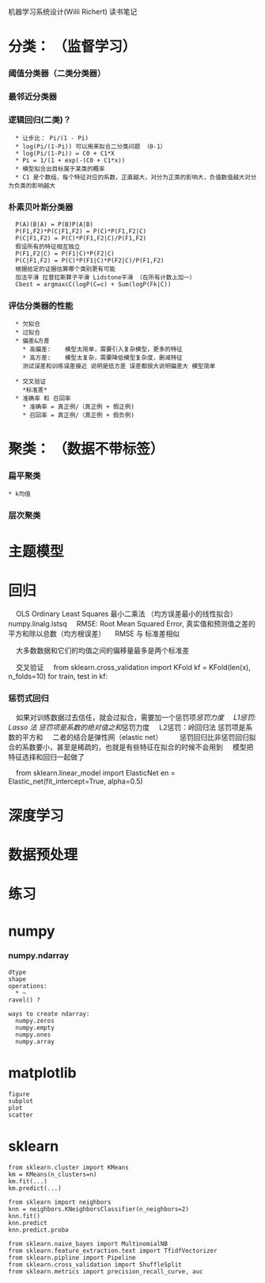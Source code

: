 机器学习系统设计(Willi Richert) 读书笔记


# 分类： （监督学习）
### 阈值分类器（二类分类器）
### 最邻近分类器
### 逻辑回归(二类)？
      * 让步比： Pi/(1 - Pi)
      * log(Pi/(1-Pi)) 可以用来拟合二分类问题 （0-1）
      * log(Pi/(1-Pi)) = C0 + C1*X
      * Pi = 1/(1 + exp(-(C0 + C1*x))
      * 模型拟合出目标属于某类的概率
      * C1 是个数组，每个特征对应的系数，正直越大，对分为正类的影响大，负值数值越大对分为负类的影响越大
      
### 朴素贝叶斯分类器
       
      P(A)(B|A) = P(B)P(A|B)
      P(F1,F2)*P(C|F1,F2) = P(C)*P(F1,F2|C)
      P(C|F1,F2) = P(C)*P(F1,F2|C)/P(F1,F2)
      假设所有的特征相互独立
      P(F1,F2|C) = P(F1|C)*P(F2|C)
      P(C|F1,F2) = P(C)*P(F1|C)*P(F2|C)/P(F1,F2)
      根据给定的证据估算哪个类别更有可能
      加法平滑 拉普拉斯算子平滑 Lidstone平滑 （在所有计数上加一）
      Cbest = argmaxcC(logP(C=c) + Sum(logP(Fk|C))

  ### 评估分类器的性能
      * 欠拟合 
      * 过拟合
      * 偏差&方差
        * 高偏差:    模型太简单，需要引入复杂模型，更多的特征
        * 高方差:    模型太复杂，需要降低模型复杂度，删减特征
        测试误差和训练误差接近 说明是低方差 误差都很大说明偏差大 模型简单

      * 交叉验证
        *标准差*
      * 准确率 和 召回率
        * 准确率 = 真正例/（真正例 + 假正例)
        * 召回率 = 真正例/（真正例 + 假负例)
    

# 聚类： （数据不带标签）
### 扁平聚类
    * k均值
       
### 层次聚类

# 主题模型


# 回归
     OLS Ordinary Least Squares 最小二乘法 （均方误差最小的线性拟合）
     numpy.linalg.lstsq 
     RMSE: Root Mean Squared Error, 真实值和预测值之差的平方和除以总数（均方根误差）
     RMSE 与 标准差相似
     
     大多数数据和它们的均值之间的偏移量最多是两个标准差
     
     交叉验证
     from sklearn.cross_validation import KFold
     kf = KFold(len(x), n_folds=10)
     for train, test in kf:
     
     
### 惩罚式回归
     如果对训练数据过去信任，就会过拟合，需要加一个惩罚项*惩罚力度
     L1惩罚: Lasso 法 惩罚项是系数的绝对值之和*惩罚力度
     L2惩罚：岭回归法 惩罚项是系数的平方和
     二者的结合是弹性网（elastic net）
    
     惩罚回归比非惩罚回归拟合的系数要小，甚至是稀疏的，也就是有些特征在拟合的时候不会用到
     模型把特征选择和回归一起做了
     
     from sklearn.linear_model import ElasticNet
     en = Elastic_net(fit_intercept=True, alpha=0.5)
     
# 深度学习
# 数据预处理 
# 练习


# numpy
### numpy.ndarray
    dtype
    shape
    operations:
      * ~
    ravel() ?

    ways to create ndarray:
      numpy.zeros
      numpy.empty
      numpy.ones
      numpy.array

# matplotlib
    figure
    subplot
    plot
    scatter
  
  
# sklearn
    from sklearn.cluster import KMeans
    km = KMeans(n_clusters=n)
    km.fit(...)
    km.predict(...)
    
    from sklearn import neighbors
    knn = neighbors.KNeighborsClassifier(n_neighbors=2)
    knn.fit()
    knn.predict
    knn.predict.proba
    
    from sklearn.naive_bayes import MultinomialNB
    from sklearn.feature_extraction.text import TfidfVectorizer
    from sklearn.pipline import Pipeline
    from sklearn.cross_validation import ShuffleSplit
    from sklearn.metrics import precision_recall_curve, auc
